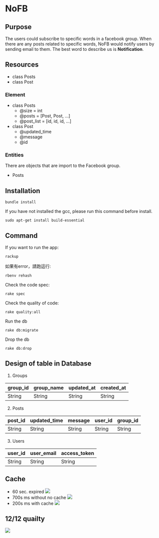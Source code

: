 # NoFB
## Purpose
The users could subscribe to specific words in a facebook group. When there are any posts related to specific words, NoFB would notify users by sending email to them.
The best word to describe us is **Notification**.

## Resources
- class Posts
- class Post 

### Element
- class Posts
  * @size = int
  * @posts = [Post, Post, ...]
  * @post_list = [id, id, id, ...]
- class Post 
  * @updated_time
  * @message
  * @id

### Entities
There are objects that are import to the Facebook group.
* Posts

## Installation
```bash=
bundle install
```
If you have not installed the gcc, please run this command before install.
```bash=
sudo apt-get install build-essential
```

## Command
If you want to run the app:
```bash=
rackup
```

如果有error，請跑這行:
```bash=
rbenv rehash
```

Check the code spec:
```bash=
rake spec
```

Check the quality of code:
```bash=
rake quality:all
```

Run the db
```bash=
rake db:migrate
```

Drop the db
```bash=
rake db:drop
```

## Design of table in Database
1. Groups

| group_id | group_name | updated_at | created_at |
| -------- | ---------- | ---------- | ---------- |
| String   | String     | String     | String     |

2. Posts

| post_id | updated_time | message | user_id | group_id |
| ------- | ------------ | ------- | ------- | -------- |
| String  | String       | String  | String  | String   |

3. Users

| user_id | user_email | access_token |
| ------- | ---------- | ------------ |
| String  | String     | String       |


## Cache
- 60 sec. expired 
![](https://i.imgur.com/tYxm2X0.png)
- 700s ms without no cache
![](https://i.imgur.com/wuthm9W.png)
- 200s ms with cache
![](https://i.imgur.com/19SlruU.png)

## 12/12 quailty
![](https://i.imgur.com/bpkeWC4.png)